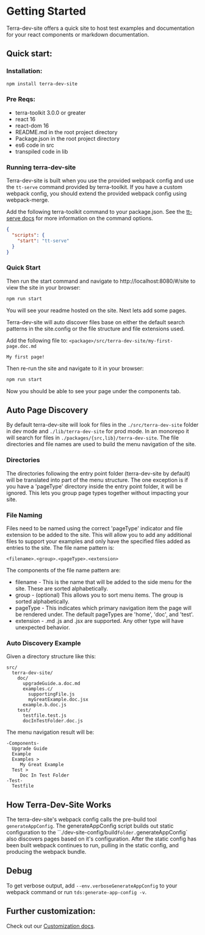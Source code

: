 # Getting Started

Terra-dev-site offers a quick site to host test examples and documentation for your react components or markdown documentation.

## Quick start:

### Installation:
``` bash
npm install terra-dev-site
```

### Pre Reqs:
* terra-toolkit 3.0.0 or greater
* react 16
* react-dom 16
* README.md in the root project directory
* Package.json in the root project directory
* es6 code in src
* transpiled code in lib

### Running terra-dev-site
Terra-dev-site is built when you use the provided webpack config and use the `tt-serve` command provided by terra-toolkit. If you have a custom webpack config, you should extend the provided webpack config using webpack-merge.

Add the following terra-toolkit command to your package.json. See the [tt-serve docs](https://github.com/cerner/terra-toolkit/tree/master/scripts/serve#cli) for more information on the command options.

```json
{
  "scripts": {
    "start": "tt-serve"
  }
}
```

### Quick Start

Then run the start command and navigate to http://localhost:8080/#/site to view the site in your browser:

```bash
npm run start
```

You will see your readme hosted on the site. Next lets add some pages.

Terra-dev-site will auto discover files base on either the default search patterns in the site.config or the file structure and file extensions used.

Add the following file to: `<package>/src/terra-dev-site/my-first-page.doc.md`

```
My first page!
```

Then re-run the site and navigate to it in your browser:
```bash
npm run start
```
Now you should be able to see your page under the components tab.

## Auto Page Discovery

By default terra-dev-site will look for files in the `./src/terra-dev-site` folder in dev mode and `./lib/terra-dev-site` for prod mode. In an monorepo it will search for files in `./packages/{src,lib}/terra-dev-site`. The file directories and file names are used to build the menu navigation of the site.

### Directories
The directories following the entry point folder (terra-dev-site by default) will be translated into part of the menu structure. The one exception is if you have a 'pageType' directory inside the entry point folder, it will be ignored. This lets you group page types together without impacting your site.

### File Naming
Files need to be named using the correct 'pageType' indicator and file extension to be added to the site. This will allow you to add any additional files to support your examples and only have the specified files added as entries to the site. The file name pattern is:

```
<filename>.<group>.<pageType>.<extension>
```

The components of the file name pattern are:
* filename - This is the name that will be added to the side menu for the site. These are sorted alphabetically.
* group - (optional) This allows you to sort menu items. The group is sorted alphabetically.
* pageType - This indicates which primary navigation item the page will be rendered under. The default pageTypes are 'home', 'doc', and 'test'.
* extension - .md .js and .jsx are supported. Any other type will have unexpected behavior.


### Auto Discovery Example
Given a directory structure like this:
```
src/
  terra-dev-site/
    doc/
      upgradeGuide.a.doc.md
      examples.c/
        supportingFile.js
        myGreatExample.doc.jsx
      example.b.doc.js
    test/
      testfile.test.js
      docInTestFolder.doc.js
```
The menu navigation result will be:
```
-Components-
  Upgrade Guide
  Example
  Examples >
     My Great Example
  Test >
     Doc In Test Folder
-Test-
  Testfile
```

## How Terra-Dev-Site Works

The terra-dev-site's webpack config calls the pre-build tool `generateAppConfig`. The generateAppConfig script builds out static configuration to the ``./dev-site-config/build` folder. `generateAppConfig` also discovers pages based on it's configuration. After the static config has been built webpack continues to run, pulling in the static config, and producing the webpack bundle.

## Debug
To get verbose output, add `--env.verboseGenerateAppConfig` to your webpack command or run `tds:generate-app-config -v`.

## Further customization:

Check out our [Customization docs](http://engineering.cerner.com/terra-dev-site/#/getting-started/terra-dev-site/configuration/site-config).
